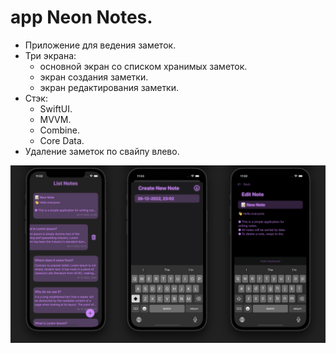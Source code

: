 # app Neon Notes.

- Приложение для ведения заметок.
- Три экрана:
    - основной экран со списком хранимых заметок.
    - экран создания заметки.
    - экран редактирования заметки.
- Стэк: 
    - SwiftUI.
    - MVVM.
    - Combine.
    - Core Data.
- Удаление заметок по свайпу влево.


<p align="center">
<img src="https://github.com/iamalexmih/notesSwiftUI/blob/main/screenShots/mainScreen.png" 
alt="screenshots main Screen App" width="1000" />
</p>
